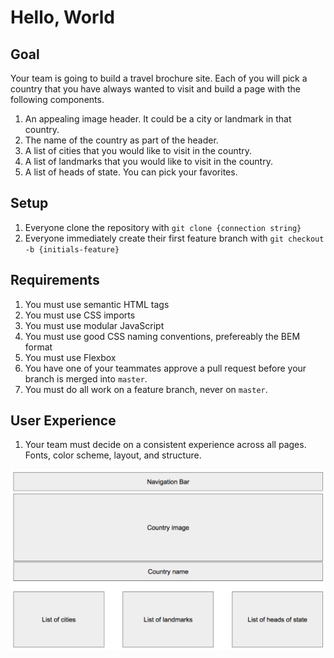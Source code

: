 # Hello, World

## Goal

Your team is going to build a travel brochure site. Each of you will pick a country that you have always wanted to visit and build a page with the following components.

1. An appealing image header. It could be a city or landmark in that country.
1. The name of the country as part of the header.
1. A list of cities that you would like to visit in the country.
1. A list of landmarks that you would like to visit in the country.
1. A list of heads of state. You can pick your favorites.

## Setup

1. Everyone clone the repository with `git clone {connection string}`
1. Everyone immediately create their first feature branch with `git checkout -b {initials-feature}`

## Requirements

1. You must use semantic HTML tags
1. You must use CSS imports
1. You must use modular JavaScript
1. You must use good CSS naming conventions, prefereably the BEM format
1. You must use Flexbox
1. You have one of your teammates approve a pull request before your branch is merged into `master`.
1. You must do all work on a feature branch, never on `master`.

## User Experience

1. Your team must decide on a consistent experience across all pages. Fonts, color scheme, layout, and structure.

![layout of hello world](./hello-world-layout.png)